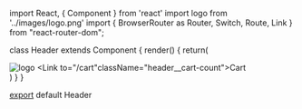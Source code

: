 import React, { Component } from 'react'
import logo from '../images/logo.png'
import {
  BrowserRouter as Router,
  Switch,
  Route,
  Link
} from "react-router-dom";

class Header extends Component {
  render() {
    return(
      <div className="header card">
         <Link to='/'>
            <img alt="logo" src={logo} className="header__logo"/>
        </Link>
        <Link to="/cart"className="header__cart-count">Cart</Link>
      </div>
    )
  }
}

[export](https://www.belvikram.com, "Export is a ES6 Keyword used to Export is a ES6 Keyword used to Export is a ES6 Keyword used to Export is a ES6 Keyword used to Export is a ES6 Keyword used to check more here https://www.belvikram.com") default Header
